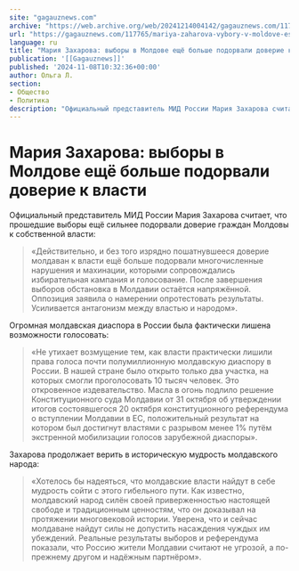 ```yaml
---
site: "gagauznews.com"
archive: "https://web.archive.org/web/20241214004142/gagauznews.com/117765/mariya-zaharova-vybory-v-moldove-eshhyo-bolshe-podorvali-doverie-k-vlasti.html"
url: "https://gagauznews.com/117765/mariya-zaharova-vybory-v-moldove-eshhyo-bolshe-podorvali-doverie-k-vlasti.html"
language: ru
title: "Мария Захарова: выборы в Молдове ещё больше подорвали доверие к власти"
publication: '[[Gagauznews]]'
published: '2024-11-08T10:32:36+00:00'
author: Ольга Л.
section:
- Общество
- Политика
description: "Официальный представитель МИД России Мария Захарова считает, что прошедшие выборы ещё сильнее подорвали доверие граждан Молдовы к собственной власти: «Действительно, и без того изрядно пошатнувшееся доверие молдаван к власти ещё больше подорвали многочисленные нарушения и махинации, которыми сопровождались избирательная кампания и голосование. После завершения выборов обстановка в Молдавии остаётся напряжённой. Оппозиция заявила о намерении опротестовать результаты. Усиливается антагонизм между властью и народом». Огромная молдавская диаспора в России была фактически лишена возможности голосовать: «Не утихает возмущение тем, как власти практически лишили права голоса почти полумиллионную молдавскую диаспору в России. В нашей стране было открыто только два участка, на которых смогли проголосовать […]"
---
```


# Мария Захарова: выборы в Молдове ещё больше подорвали доверие к власти

Официальный представитель МИД России Мария Захарова считает, что прошедшие выборы ещё сильнее подорвали доверие граждан Молдовы к собственной власти:

> «Действительно, и без того изрядно пошатнувшееся доверие молдаван к власти ещё больше подорвали многочисленные нарушения и махинации, которыми сопровождались избирательная кампания и голосование. После завершения выборов обстановка в Молдавии остаётся напряжённой. Оппозиция заявила о намерении опротестовать результаты. Усиливается антагонизм между властью и народом».

Огромная молдавская диаспора в России была фактически лишена возможности голосовать:

> «Не утихает возмущение тем, как власти практически лишили права голоса почти полумиллионную молдавскую диаспору в России. В нашей стране было открыто только два участка, на которых смогли проголосовать 10 тысяч человек. Это откровенное издевательство. Масла в огонь подлило решение Конституционного суда Молдавии от 31 октября об утверждении итогов состоявшегося 20 октября конституционного референдума о вступлении Молдавии в ЕС, положительный результат на котором был достигнут властями с разрывом менее 1% путём экстренной мобилизации голосов зарубежной диаспоры».

Захарова продолжает верить в историческую мудрость молдавского народа:

> «Хотелось бы надеяться, что молдавские власти найдут в себе мудрость сойти с этого гибельного пути. Как известно, молдавский народ силён своей приверженностью настоящей свободе и традиционным ценностям, что он доказывал на протяжении многовековой истории. Уверена, что и сейчас молдаване найдут силы не допустить насаждения чуждых им убеждений. Реальные результаты выборов и референдума показали, что Россию жители Молдавии считают не угрозой, а по-прежнему другом и надёжным партнёром».